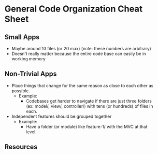 # General Code Organization Cheat Sheet



## Small Apps
- Maybe around 10 files (or 20 max) (note: these numbers are arbitrary)
- Doesn't really matter because the entire code base can easily be in working memory



## Non-Trivial Apps
- Place things that change for the same reason as close to each other as possible.
    - Example:
        - Codebases get harder to navigate if there are just three folders (ex: model/, view/, controller/) with tens (or hundreds) of files in each.
- Independent features should be grouped together
    - Example:
        - Have a folder (or module) like feature-1/ with the MVC at that level.



## Resources
